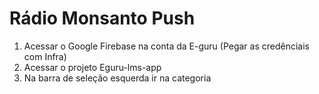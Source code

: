<!-- TITLE: Radio Monsanto Push -->
<!-- SUBTITLE: A quick summary of Radio Monsanto Push -->

# Rádio Monsanto Push
1. Acessar o Google Firebase na conta da E-guru (Pegar as credênciais com Infra)
2. Acessar o projeto Eguru-lms-app
3. Na barra de seleção esquerda ir na categoria 